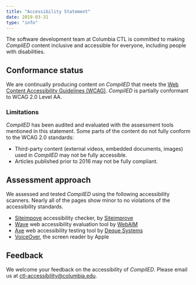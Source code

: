 ```yaml
---
title: "Accessibility Statement"
date: 2019-03-31
type: "info"
---
```

The software development team at Columbia CTL is committed to making _CompilED_
content inclusive and accessible for everyone, including people with
disabilities.

## Conformance status

We are continually producing content on _CompilED_ that meets the
[Web Content Accessibility Guidelines (WCAG)](https://www.w3.org/WAI/standards-guidelines/wcag/).
_CompilED_ is partially conformant to WCAG 2.0 Level AA.

### Limitations

_CompilED_ has been audited and evaluated with the assessment tools mentioned in
this statement. Some parts of the content do not fully conform to the WCAG 2.0
standards:

* Third-party content (external videos, embedded documents, images) used in
_CompilED_ may not be fully accessible.
* Articles published prior to 2016 may not be fully compliant.

## Assessment approach

We assessed and tested _CompilED_ using the following accessibility scanners.
Nearly all of the pages show minor to no violations of the accessibility standards.

* [Siteimpove](https://chrome.google.com/webstore/detail/siteimprove-accessibility/efcfolpjihicnikpmhnmphjhhpiclljc)
accessibility checker, by [Siteimprove](https://siteimprove.com)
* [Wave](https://wave.webaim.org/extension/) web accessibility evaluation tool
by [WebAIM](https://webaim.org/)
* [Axe](https://www.deque.com/axe/) web accessibility testing tool by 
[Deque Systems](https://www.deque.com)
* [VoiceOver](https://www.apple.com/accessibility/mac/vision/), the screen
reader by Apple

## Feedback

We welcome your feedback on the accessibility of _CompilED_. Please email us at
<a href="mailto:ctl-accessibility@columbia.edu">ctl-accessibility@columbia.edu</a>.